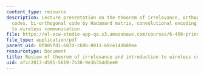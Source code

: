 ```yaml
---
content_type: resource
description: Lecture presentation on the theorem of irrelevance, orthogonal and simplex
  codes, bi-orthogonal code by Hadamard matrix, convolutional encoding, and an introduction
  to wireless communication.
file: https://ol-ocw-studio-app-qa.s3.amazonaws.com/courses/6-450-principles-of-digital-communication-i-fall-2009/afcc2817d59556197b389e3b354dbee0_MIT6_450F09_slide19.pdf
file_type: application/pdf
parent_uid: 0f805fd1-607d-cb9b-8011-69ce14d600ee
resourcetype: Document
title: Review of theorem of irrelevance and introduction to wireless communication
uid: afcc2817-d595-5619-7b38-9e3b354dbee0
---
```

